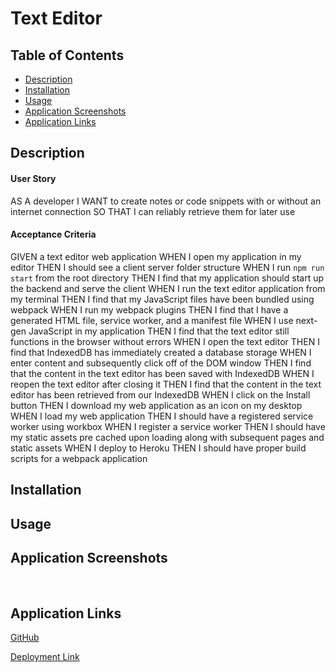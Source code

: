 # Text Editor


## Table of Contents
- [Description](#Description)
- [Installation](#Installation)
- [Usage](#Usage)
- [Application Screenshots](#application-screenshots)
- [Application Links](#application-links)


## Description
#### User Story 

AS A developer
I WANT to create notes or code snippets with or without an internet connection
SO THAT I can reliably retrieve them for later use


#### Acceptance Criteria

GIVEN a text editor web application
WHEN I open my application in my editor
THEN I should see a client server folder structure
WHEN I run `npm run start` from the root directory
THEN I find that my application should start up the backend and serve the client
WHEN I run the text editor application from my terminal
THEN I find that my JavaScript files have been bundled using webpack
WHEN I run my webpack plugins
THEN I find that I have a generated HTML file, service worker, and a manifest file
WHEN I use next-gen JavaScript in my application
THEN I find that the text editor still functions in the browser without errors
WHEN I open the text editor
THEN I find that IndexedDB has immediately created a database storage
WHEN I enter content and subsequently click off of the DOM window
THEN I find that the content in the text editor has been saved with IndexedDB
WHEN I reopen the text editor after closing it
THEN I find that the content in the text editor has been retrieved from our IndexedDB
WHEN I click on the Install button
THEN I download my web application as an icon on my desktop
WHEN I load my web application
THEN I should have a registered service worker using workbox
WHEN I register a service worker
THEN I should have my static assets pre cached upon loading along with subsequent pages and static assets
WHEN I deploy to Heroku
THEN I should have proper build scripts for a webpack application


## Installation




## Usage


 

## Application Screenshots

![]()
![]()
![]()
![]()


## Application Links

[GitHub](https://github.com/VictorMendez96/text-editor)

[Deployment Link]()